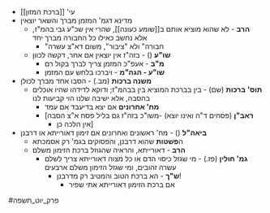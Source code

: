 * עי' [[ברכת המזון]]
* מדינא דגמ' המזמן מברך והשאר יוצאין
	* **הרב** - לא שהוא מוציא אותם ב[[שומע כעונה]], שהרי אין שכ"ע גבי בהמ"ז, אלא נחשב כאילו כל החבורה מברך יחד
		* "חבורה" ולא "ציבור", משום דא"צ עשרה
	* **שו"ע** () - בזה"ז אין יוצאין אם אחר, דקשה לכוון
		* **מ"ב** - אעפ"כ המזמן צריך לברך בקול רם
		* **שו"ע - הגה"מ** - ויברכו בלחש עם המזמן
* **משנה ברכות** (מב.) - הסבו אחד מברך לכולן
	* **תוס'** **ברכות** (שם) - בין בברכת המוציא בין בבהמ"ז; ודוקא לדידהו שהיו אוכלים בהסבה, אלא ישיבה שלנו הוי קביעות לנו
		* **מח' אחרונים** אם יצא בדיעבד אם עמד
		* \[**ראב"ן** (פסחים ד"ה ואינו יוצא) -משו"כ בזה"ז גם בליל פסח א"צ הסבה
			* אין הלכה כן\]
* **ביאה"ל** () - מח' ראשונים ואחרונים אם זימון דאורייתא או דרבנן
	* ה**פשטות** שהוא דרבנן, והפסוקים בגמ' רק אסמכתא
	* **הרב** - דאורייתא, והראיה שהגוזל ברכת הזימון משלם
		* **גמ' חולין** (פז.) - מי שגזל כיסוי הדם או כל מצוה דאורייתא צריך לשלם עשרה זהובים, ומי שגזל הזימון משלם ארבעים
			* **ש"ך** - הא ברכת הטוב והמטיב רק מדרבנן\!
				* אם ברכת הזימון דאורייתא אתי שפיר

#פרק_יוט_תשפה 